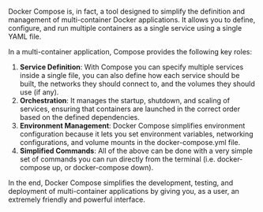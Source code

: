 Docker Compose is, in fact, a tool designed to simplify the definition and management of multi-container Docker applications. It allows you to define, configure, and run multiple containers as a single service using a single YAML file.

In a multi-container application, Compose provides the following key roles:

1. **Service Definition**: With Compose you can specify multiple services inside a single file, you can also define how each service should be built, the networks they should connect to, and the volumes they should use (if any).
2. **Orchestration**: It manages the startup, shutdown, and scaling of services, ensuring that containers are launched in the correct order based on the defined dependencies.
3. **Environment Management**: Docker Compose simplifies environment configuration because it lets you set environment variables, networking configurations, and volume mounts in the docker-compose.yml file.
4. **Simplified Commands**:  All of the above can be done with a very simple set of commands you can run directly from the terminal (i.e. docker-compose up, or docker-compose down).

In the end, Docker Compose simplifies the development, testing, and deployment of multi-container applications by giving you, as a user, an extremely friendly and powerful interface.

